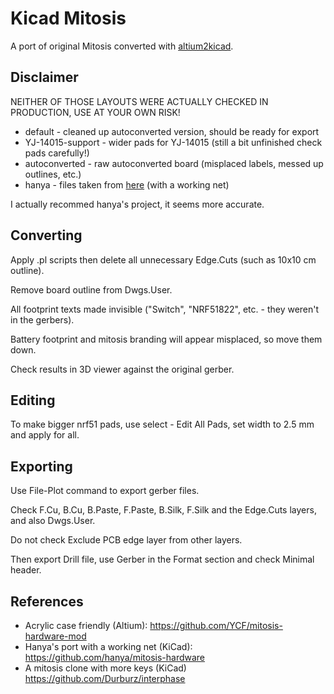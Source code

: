 Kicad Mitosis
=============

A port of original Mitosis converted with [altium2kicad](https://github.com/thesourcerer8/altium2kicad).

Disclaimer
----------

NEITHER OF THOSE LAYOUTS WERE ACTUALLY CHECKED IN PRODUCTION, USE AT YOUR OWN RISK!

* default - cleaned up autoconverted version, should be ready for export
* YJ-14015-support - wider pads for YJ-14015 (still a bit unfinished check pads carefully!)
* autoconverted - raw autoconverted board (misplaced labels, messed up outlines, etc.)
* hanya - files taken from [here](https://github.com/hanya/mitosis-hardware/tree/kicad) (with a working net)

I actually recommed hanya's project, it seems more accurate.

Converting
----------

Apply .pl scripts then delete all unnecessary Edge.Cuts (such as 10x10 cm outline).

Remove board outline from Dwgs.User.

All footprint texts made invisible ("Switch", "NRF51822", etc. - they weren't in the gerbers).

Battery footprint and mitosis branding will appear misplaced, so move them down.

Check results in 3D viewer against the original gerber.

Editing
-------

To make bigger nrf51 pads, use select - Edit All Pads, set width to 2.5 mm and apply for all.


Exporting
---------

Use File-Plot command to export gerber files.

Check F.Cu, B.Cu, B.Paste, F.Paste, B.Silk, F.Silk and the Edge.Cuts layers, and also Dwgs.User.

Do not check Exclude PCB edge layer from other layers.

Then export Drill file, use Gerber in the Format section and check Minimal header.


References
----------

* Acrylic case friendly (Altium): https://github.com/YCF/mitosis-hardware-mod
* Hanya's port with a working net (KiCad): https://github.com/hanya/mitosis-hardware
* A mitosis clone with more keys (KiCad) https://github.com/Durburz/interphase




